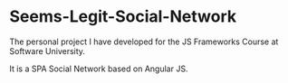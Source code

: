 # Seems-Legit-Social-Network
The personal project I have developed for the JS Frameworks Course at Software University. 

It is a SPA Social Network based on Angular JS.
